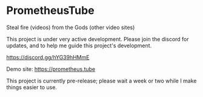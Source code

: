 # PrometheusTube

Steal fire (videos) from the Gods (other video sites)

This project is under very active development. Please join the discord for updates, and to help me guide this project's development.

https://discord.gg/hYG39hHMmE

Demo site: https://prometheus.tube

This project is currently pre-release; please wait a week or two while I make things easier to use.
